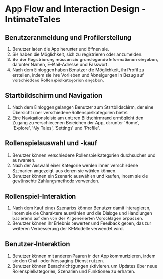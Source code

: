 # App Flow and Interaction Design - IntimateTales

## Benutzeranmeldung und Profilerstellung

1. Benutzer laden die App herunter und öffnen sie.
2. Sie haben die Möglichkeit, sich zu registrieren oder anzumelden.
3. Bei der Registrierung müssen sie grundlegende Informationen eingeben, darunter Namen, E-Mail-Adresse und Passwort.
4. Nach dem Einloggen haben Benutzer die Möglichkeit, ihr Profil zu erstellen, indem sie ihre Vorlieben und Abneigungen in Bezug auf verschiedene Rollenspielkategorien angeben.

## Startbildschirm und Navigation

1. Nach dem Einloggen gelangen Benutzer zum Startbildschirm, der eine Übersicht über verschiedene Rollenspielkategorien bietet.
2. Eine Navigationsleiste am unteren Bildschirmrand ermöglicht den Zugang zu verschiedenen Bereichen der App, darunter 'Home', 'Explore', 'My Tales', 'Settings' und 'Profile'.

## Rollenspielauswahl und -kauf

1. Benutzer können verschiedene Rollenspielkategorien durchsuchen und auswählen.
2. Nach der Auswahl einer Kategorie werden ihnen verschiedene Szenarien angezeigt, aus denen sie wählen können.
3. Benutzer können ein Szenario auswählen und kaufen, indem sie die gewünschte Zahlungsmethode verwenden.

## Rollenspiel-Interaktion

1. Nach dem Kauf eines Szenarios können Benutzer damit interagieren, indem sie die Charaktere auswählen und die Dialoge und Handlungen basierend auf den von der KI generierten Vorschlägen anpassen.
2. Benutzer können ihr Erlebnis bewerten und Feedback geben, das zur weiteren Verbesserung der KI-Modelle verwendet wird.

## Benutzer-Interaktion

1. Benutzer können mit anderen Paaren in der App kommunizieren, indem sie den Chat- oder Messaging-Dienst nutzen.
2. Benutzer können Benachrichtigungen aktivieren, um Updates über neue Rollenspielkategorien, Szenarien und Funktionen zu erhalten.
